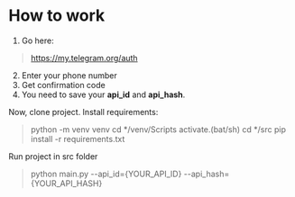 # How to work
1. Go here:
> https://my.telegram.org/auth
2. Enter your phone number
3. Get confirmation code
4. You need to save your **api_id** and **api_hash**.

Now, clone project.
Install requirements:
 > python -m venv venv
 > cd */venv/Scripts
 > activate.(bat/sh)
 > cd */src
 > pip install -r requirements.txt
 
 Run project in src folder
 > python main.py --api_id={YOUR_API_ID} --api_hash={YOUR_API_HASH}
